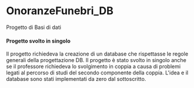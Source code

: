 # OnoranzeFunebri_DB
Progetto di Basi di dati

#### Progetto svolto in singolo

Il progetto richiedeva la creazione di un database che rispettasse le regole generali della progettazione DB.
Il progetto è stato svolto in singolo anche se il professore richiedeva lo svolgimento in coppia a causa di problemi
legati al percorso di studi del secondo componente della coppia.
L'idea e il database sono stati implementati da zero dal sottoscritto.
